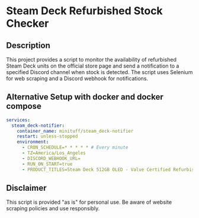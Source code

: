 # Steam Deck Refurbished Stock Checker

## Description

This project provides a script to monitor the availability of refurbished Steam Deck units on the official store page and send a notification to a specified Discord channel when stock is detected. The script uses Selenium for web scraping and a Discord webhook for notifications.

## Alternative Setup with docker and docker compose
```yaml
services:
  steam_deck-notifier:
    container_name: minituff/steam_deck-notifier
    restart: unless-stopped
    environment:
      - CRON_SCHEDULE=* * * * * # Every minute
      - TZ=America/Los_Angeles
      - DISCORD_WEBHOOK_URL=
      - RUN_ON_START=true
      - PRODUCT_TITLES=Steam Deck 512GB OLED - Valve Certified Refurbished,Steam Deck 1TB OLED - Valve Certified Refurbished
```

## Disclaimer

This script is provided "as is" for personal use. Be aware of website scraping policies and use responsibly.